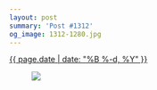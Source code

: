 ```yaml
---
layout: post
summary: 'Post #1312'
og_image: 1312-1280.jpg
---
```


<p>
 <time>
  <a href="/1312">
   {{ page.date | date: "%B %-d, %Y" }}
  </a>
 </time>
 <a href="/1312">
  <figure data-taken="3/14/2021">
   <img sizes="(min-width: 700px) 50vw, calc(100vw - 2rem)" src="{{ site.assets_url }}/1312-640.jpg" srcset="{{ site.assets_url }}/1312-320.jpg 320w, {{ site.assets_url }}/1312-640.jpg 640w, {{ site.assets_url }}/1312-960.jpg 960w, {{ site.assets_url }}/1312-1280.jpg 1280w"/>
  </figure>
 </a>
</p>
